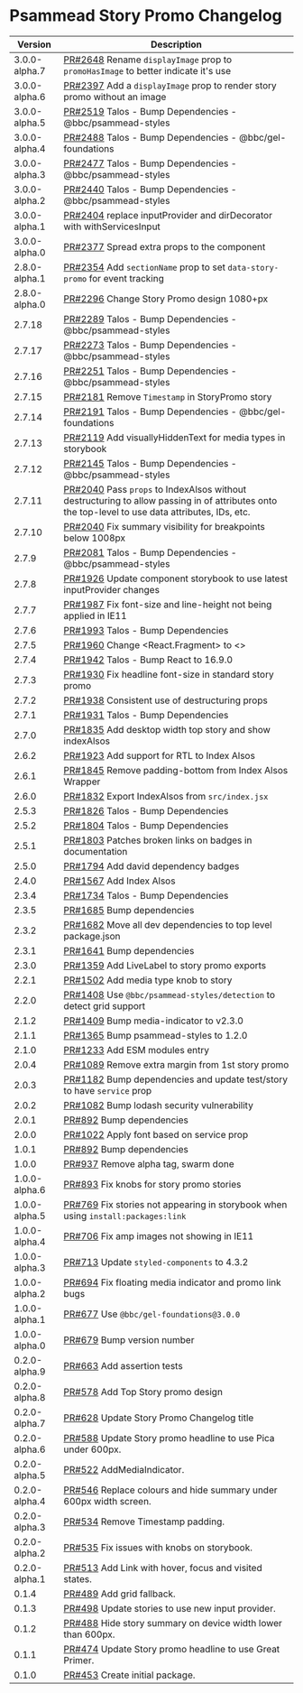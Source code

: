 # Psammead Story Promo Changelog

<!-- prettier-ignore -->
| Version | Description |
| ------- | ----------- |
| 3.0.0-alpha.7 | [PR#2648](https://github.com/bbc/psammead/pull/2648) Rename `displayImage` prop to `promoHasImage` to better indicate it's use |
| 3.0.0-alpha.6 | [PR#2397](https://github.com/bbc/psammead/pull/2397) Add a `displayImage` prop to render story promo without an image |
| 3.0.0-alpha.5 | [PR#2519](https://github.com/bbc/psammead/pull/2519) Talos - Bump Dependencies - @bbc/psammead-styles |
| 3.0.0-alpha.4 | [PR#2488](https://github.com/bbc/psammead/pull/2488) Talos - Bump Dependencies - @bbc/gel-foundations |
| 3.0.0-alpha.3 | [PR#2477](https://github.com/bbc/psammead/pull/2477) Talos - Bump Dependencies - @bbc/psammead-styles |
| 3.0.0-alpha.2 | [PR#2440](https://github.com/bbc/psammead/pull/2440) Talos - Bump Dependencies - @bbc/psammead-styles |
| 3.0.0-alpha.1 | [PR#2404](https://github.com/bbc/psammead/pull/2404) replace inputProvider and dirDecorator with withServicesInput |
| 3.0.0-alpha.0 | [PR#2377](https://github.com/bbc/psammead/pull/2377) Spread extra props to the component |
| 2.8.0-alpha.1 | [PR#2354](https://github.com/bbc/psammead/pull/2354) Add `sectionName` prop to set `data-story-promo` for event tracking |
| 2.8.0-alpha.0 | [PR#2296](https://github.com/bbc/psammead/pull/2296) Change Story Promo design 1080+px |
| 2.7.18 | [PR#2289](https://github.com/bbc/psammead/pull/2289) Talos - Bump Dependencies - @bbc/psammead-styles |
| 2.7.17 | [PR#2273](https://github.com/bbc/psammead/pull/2273) Talos - Bump Dependencies - @bbc/psammead-styles |
| 2.7.16 | [PR#2251](https://github.com/bbc/psammead/pull/2251) Talos - Bump Dependencies - @bbc/psammead-styles |
| 2.7.15 | [PR#2181](https://github.com/bbc/psammead/pull/2181) Remove `Timestamp` in StoryPromo story |
| 2.7.14 | [PR#2191](https://github.com/bbc/psammead/pull/2191) Talos - Bump Dependencies - @bbc/gel-foundations |
| 2.7.13 | [PR#2119](https://github.com/bbc/psammead/pull/2119) Add visuallyHiddenText for media types in storybook |
| 2.7.12 | [PR#2145](https://github.com/bbc/psammead/pull/2145) Talos - Bump Dependencies - @bbc/psammead-styles |
| 2.7.11 | [PR#2040](https://github.com/bbc/psammead/pull/2040) Pass `props` to IndexAlsos without destructuring to allow passing in of attributes onto the top-level to use data attributes, IDs, etc. |
| 2.7.10 | [PR#2040](https://github.com/bbc/psammead/pull/2040) Fix summary visibility for breakpoints below 1008px |
| 2.7.9 | [PR#2081](https://github.com/bbc/psammead/pull/2081) Talos - Bump Dependencies - @bbc/psammead-styles |
| 2.7.8 | [PR#1926](https://github.com/bbc/psammead/pull/1926) Update component storybook to use latest inputProvider changes |
| 2.7.7 | [PR#1987](https://github.com/bbc/psammead/pull/1987) Fix font-size and line-height not being applied in IE11 |
| 2.7.6 | [PR#1993](https://github.com/bbc/psammead/pull/1993) Talos - Bump Dependencies |
| 2.7.5 | [PR#1960](https://github.com/bbc/psammead/pull/1960) Change <React.Fragment> to <> |
| 2.7.4 | [PR#1942](https://github.com/bbc/psammead/pull/1942) Talos - Bump React to 16.9.0 |
| 2.7.3 | [PR#1930](https://github.com/bbc/psammead/pull/1930) Fix headline font-size in standard story promo |
| 2.7.2 | [PR#1938](https://github.com/bbc/psammead/pull/1938) Consistent use of destructuring props |
| 2.7.1 | [PR#1931](https://github.com/bbc/psammead/pull/1931) Talos - Bump Dependencies |
| 2.7.0 | [PR#1835](https://github.com/bbc/psammead/pull/1835) Add desktop width top story and show indexAlsos |
| 2.6.2 | [PR#1923](https://github.com/bbc/psammead/pull/1923) Add support for RTL to Index Alsos |
| 2.6.1 | [PR#1845](https://github.com/bbc/psammead/pull/1845) Remove padding-bottom from Index Alsos Wrapper |
| 2.6.0 | [PR#1832](https://github.com/bbc/psammead/pull/1832) Export IndexAlsos from `src/index.jsx` |
| 2.5.3 | [PR#1826](https://github.com/bbc/psammead/pull/1826) Talos - Bump Dependencies |
| 2.5.2 | [PR#1804](https://github.com/bbc/psammead/pull/1804) Talos - Bump Dependencies |
| 2.5.1 | [PR#1803](https://github.com/bbc/psammead/pull/1803/) Patches broken links on badges in documentation |
| 2.5.0 | [PR#1794](https://github.com/bbc/psammead/pull/1794) Add david dependency badges |
| 2.4.0 | [PR#1567](https://github.com/bbc/psammead/pull/1567) Add Index Alsos |
| 2.3.4 | [PR#1734](https://github.com/bbc/psammead/pull/1734) Talos - Bump Dependencies |
| 2.3.5 | [PR#1685](https://github.com/bbc/psammead/pull/1685) Bump dependencies |
| 2.3.2 | [PR#1682](https://github.com/bbc/psammead/pull/1682) Move all dev dependencies to top level package.json |
| 2.3.1 | [PR#1641](https://github.com/bbc/psammead/pull/1641) Bump dependencies |
| 2.3.0 | [PR#1359](https://github.com/bbc/psammead/pull/1359) Add LiveLabel to story promo exports |
| 2.2.1 | [PR#1502](https://github.com/bbc/psammead/pull/1502) Add media type knob to story |
| 2.2.0 | [PR#1408](https://github.com/bbc/psammead/pull/1408) Use `@bbc/psammead-styles/detection` to detect grid support |
| 2.1.2 | [PR#1409](https://github.com/bbc/psammead/pull/1409) Bump media-indicator to v2.3.0 |
| 2.1.1 | [PR#1365](https://github.com/bbc/psammead/pull/1365) Bump psammead-styles to 1.2.0 |
| 2.1.0 | [PR#1233](https://github.com/bbc/psammead/pull/1233) Add ESM modules entry |
| 2.0.4 | [PR#1089](https://github.com/bbc/psammead/pull/1089) Remove extra margin from 1st story promo |
| 2.0.3 | [PR#1182](https://github.com/bbc/psammead/pull/1182) Bump dependencies and update test/story to have `service` prop |
| 2.0.2 | [PR#1082](https://github.com/bbc/psammead/pull/1082) Bump lodash security vulnerability |
| 2.0.1 | [PR#892](https://github.com/bbc/psammead/pull/892) Bump dependencies |
| 2.0.0 | [PR#1022](https://github.com/bbc/psammead/pull/1022) Apply font based on service prop |
| 1.0.1 | [PR#892](https://github.com/bbc/psammead/pull/892) Bump dependencies |
| 1.0.0 | [PR#937](https://github.com/bbc/psammead/pull/937) Remove alpha tag, swarm done |
| 1.0.0-alpha.6 | [PR#893](https://github.com/bbc/psammead/pull/893) Fix knobs for story promo stories |
| 1.0.0-alpha.5 | [PR#769](https://github.com/bbc/psammead/pull/769) Fix stories not appearing in storybook when using `install:packages:link` |
| 1.0.0-alpha.4 | [PR#706](https://github.com/bbc/psammead/pull/706) Fix amp images not showing in IE11 |
| 1.0.0-alpha.3 | [PR#713](https://github.com/bbc/psammead/pull/713) Update `styled-components` to 4.3.2 |
| 1.0.0-alpha.2 | [PR#694](https://github.com/bbc/psammead/pull/694) Fix floating media indicator and promo link bugs |
| 1.0.0-alpha.1 | [PR#677](https://github.com/bbc/psammead/pull/677) Use `@bbc/gel-foundations@3.0.0` |
| 1.0.0-alpha.0 | [PR#679](https://github.com/bbc/psammead/pull/679) Bump version number |
| 0.2.0-alpha.9 | [PR#663](https://github.com/bbc/psammead/pull/663) Add assertion tests |
| 0.2.0-alpha.8 | [PR#578](https://github.com/bbc/psammead/pull/578) Add Top Story promo design |
| 0.2.0-alpha.7 | [PR#628](https://github.com/bbc/psammead/pull/628) Update Story Promo Changelog title |
| 0.2.0-alpha.6 | [PR#588](https://github.com/bbc/psammead/pull/588) Update Story promo headline to use Pica under 600px. |
| 0.2.0-alpha.5 | [PR#522](https://github.com/bbc/psammead/pull/522) AddMediaIndicator. |
| 0.2.0-alpha.4 | [PR#546](https://github.com/bbc/psammead/pull/546) Replace colours and hide summary under 600px width screen. |
| 0.2.0-alpha.3 | [PR#534](https://github.com/bbc/psammead/pull/534) Remove Timestamp padding. |
| 0.2.0-alpha.2 | [PR#535](https://github.com/bbc/psammead/pull/535) Fix issues with knobs on storybook. |
| 0.2.0-alpha.1 | [PR#513](https://github.com/bbc/psammead/pull/513) Add Link with hover, focus and visited states. |
| 0.1.4 | [PR#489](https://github.com/bbc/psammead/pull/489) Add grid fallback. |
| 0.1.3 | [PR#498](https://github.com/bbc/psammead/pull/498) Update stories to use new input provider. |
| 0.1.2 | [PR#488](https://github.com/bbc/psammead/pull/488) Hide story summary on device width lower than 600px. |
| 0.1.1 | [PR#474](https://github.com/bbc/psammead/pull/474) Update Story promo headline to use Great Primer. |
| 0.1.0 | [PR#453](https://github.com/bbc/psammead/pull/453) Create initial package. |
